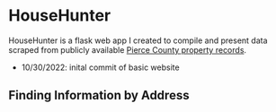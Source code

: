 # HouseHunter

HouseHunter is a flask web app I created to compile and present data scraped from publicly available
[Pierce County property records](https://atip.piercecountywa.gov/app/parcelSearch/search).

- 10/30/2022: inital commit of basic website

## Finding Information by Address


